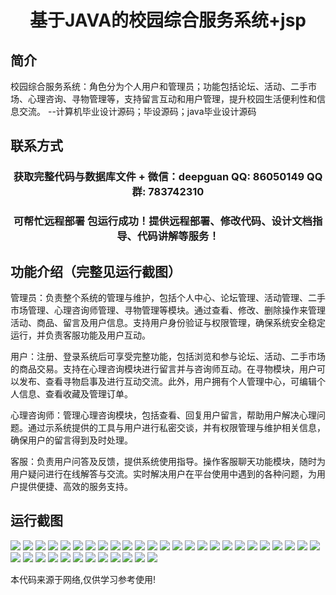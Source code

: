 <p><h1 align="center">基于JAVA的校园综合服务系统+jsp</h1></p>

## 简介
校园综合服务系统：角色分为个人用户和管理员；功能包括论坛、活动、二手市场、心理咨询、寻物管理等，支持留言互动和用户管理，提升校园生活便利性和信息交流。    --计算机毕业设计源码；毕设源码；java毕业设计源码


## 联系方式
<p><h3 align="center">获取完整代码与数据库文件 + 微信：deepguan QQ: 86050149 QQ群: 783742310</h3></p>
<p><h3 align="center">可帮忙远程部署 包运行成功！提供远程部署、修改代码、设计文档指导、代码讲解等服务！</h3></p>

## 功能介绍（完整见运行截图）
管理员：负责整个系统的管理与维护，包括个人中心、论坛管理、活动管理、二手市场管理、心理咨询师管理、寻物管理等模块。通过查看、修改、删除操作来管理活动、商品、留言及用户信息。支持用户身份验证与权限管理，确保系统安全稳定运行，并负责客服功能及用户互动。

用户：注册、登录系统后可享受完整功能，包括浏览和参与论坛、活动、二手市场的商品交易。支持在心理咨询模块进行留言并与咨询师互动。在寻物模块，用户可以发布、查看寻物启事及进行互动交流。此外，用户拥有个人管理中心，可编辑个人信息、查看收藏及管理订单。

心理咨询师：管理心理咨询模块，包括查看、回复用户留言，帮助用户解决心理问题。通过示系统提供的工具与用户进行私密交谈，并有权限管理与维护相关信息，确保用户的留言得到及时处理。

客服：负责用户问答及反馈，提供系统使用指导。操作客服聊天功能模块，随时为用户疑问进行在线解答与交流。实时解决用户在平台使用中遇到的各种问题，为用户提供便捷、高效的服务支持。


## 运行截图
![](https://bs-1329754181.cos.ap-shanghai.myqcloud.com/ssm/CampusServiceSystemJsp/img/001.jpg)
![](https://bs-1329754181.cos.ap-shanghai.myqcloud.com/ssm/CampusServiceSystemJsp/img/002.jpg)
![](https://bs-1329754181.cos.ap-shanghai.myqcloud.com/ssm/CampusServiceSystemJsp/img/003.jpg)
![](https://bs-1329754181.cos.ap-shanghai.myqcloud.com/ssm/CampusServiceSystemJsp/img/004.jpg)
![](https://bs-1329754181.cos.ap-shanghai.myqcloud.com/ssm/CampusServiceSystemJsp/img/005.jpg)
![](https://bs-1329754181.cos.ap-shanghai.myqcloud.com/ssm/CampusServiceSystemJsp/img/006.jpg)
![](https://bs-1329754181.cos.ap-shanghai.myqcloud.com/ssm/CampusServiceSystemJsp/img/007.jpg)
![](https://bs-1329754181.cos.ap-shanghai.myqcloud.com/ssm/CampusServiceSystemJsp/img/008.jpg)
![](https://bs-1329754181.cos.ap-shanghai.myqcloud.com/ssm/CampusServiceSystemJsp/img/009.jpg)
![](https://bs-1329754181.cos.ap-shanghai.myqcloud.com/ssm/CampusServiceSystemJsp/img/010.jpg)
![](https://bs-1329754181.cos.ap-shanghai.myqcloud.com/ssm/CampusServiceSystemJsp/img/011.jpg)
![](https://bs-1329754181.cos.ap-shanghai.myqcloud.com/ssm/CampusServiceSystemJsp/img/012.jpg)
![](https://bs-1329754181.cos.ap-shanghai.myqcloud.com/ssm/CampusServiceSystemJsp/img/013.jpg)
![](https://bs-1329754181.cos.ap-shanghai.myqcloud.com/ssm/CampusServiceSystemJsp/img/014.jpg)
![](https://bs-1329754181.cos.ap-shanghai.myqcloud.com/ssm/CampusServiceSystemJsp/img/015.jpg)
![](https://bs-1329754181.cos.ap-shanghai.myqcloud.com/ssm/CampusServiceSystemJsp/img/016.jpg)
![](https://bs-1329754181.cos.ap-shanghai.myqcloud.com/ssm/CampusServiceSystemJsp/img/017.jpg)
![](https://bs-1329754181.cos.ap-shanghai.myqcloud.com/ssm/CampusServiceSystemJsp/img/018.jpg)
![](https://bs-1329754181.cos.ap-shanghai.myqcloud.com/ssm/CampusServiceSystemJsp/img/019.jpg)
![](https://bs-1329754181.cos.ap-shanghai.myqcloud.com/ssm/CampusServiceSystemJsp/img/020.jpg)
![](https://bs-1329754181.cos.ap-shanghai.myqcloud.com/ssm/CampusServiceSystemJsp/img/021.jpg)
![](https://bs-1329754181.cos.ap-shanghai.myqcloud.com/ssm/CampusServiceSystemJsp/img/022.jpg)
![](https://bs-1329754181.cos.ap-shanghai.myqcloud.com/ssm/CampusServiceSystemJsp/img/023.jpg)
![](https://bs-1329754181.cos.ap-shanghai.myqcloud.com/ssm/CampusServiceSystemJsp/img/024.jpg)
![](https://bs-1329754181.cos.ap-shanghai.myqcloud.com/ssm/CampusServiceSystemJsp/img/025.jpg)
![](https://bs-1329754181.cos.ap-shanghai.myqcloud.com/ssm/CampusServiceSystemJsp/img/026.jpg)
![](https://bs-1329754181.cos.ap-shanghai.myqcloud.com/ssm/CampusServiceSystemJsp/img/027.jpg)
![](https://bs-1329754181.cos.ap-shanghai.myqcloud.com/ssm/CampusServiceSystemJsp/img/028.jpg)
![](https://bs-1329754181.cos.ap-shanghai.myqcloud.com/ssm/CampusServiceSystemJsp/img/029.jpg)
![](https://bs-1329754181.cos.ap-shanghai.myqcloud.com/ssm/CampusServiceSystemJsp/img/030.jpg)
![](https://bs-1329754181.cos.ap-shanghai.myqcloud.com/ssm/CampusServiceSystemJsp/img/031.jpg)
![](https://bs-1329754181.cos.ap-shanghai.myqcloud.com/ssm/CampusServiceSystemJsp/img/032.jpg)
![](https://bs-1329754181.cos.ap-shanghai.myqcloud.com/ssm/CampusServiceSystemJsp/img/033.jpg)
![](https://bs-1329754181.cos.ap-shanghai.myqcloud.com/ssm/CampusServiceSystemJsp/img/034.jpg)
![](https://bs-1329754181.cos.ap-shanghai.myqcloud.com/ssm/CampusServiceSystemJsp/img/035.jpg)
![](https://bs-1329754181.cos.ap-shanghai.myqcloud.com/ssm/CampusServiceSystemJsp/img/036.jpg)
![](https://bs-1329754181.cos.ap-shanghai.myqcloud.com/ssm/CampusServiceSystemJsp/img/037.jpg)

<p>本代码来源于网络,仅供学习参考使用!</p>
